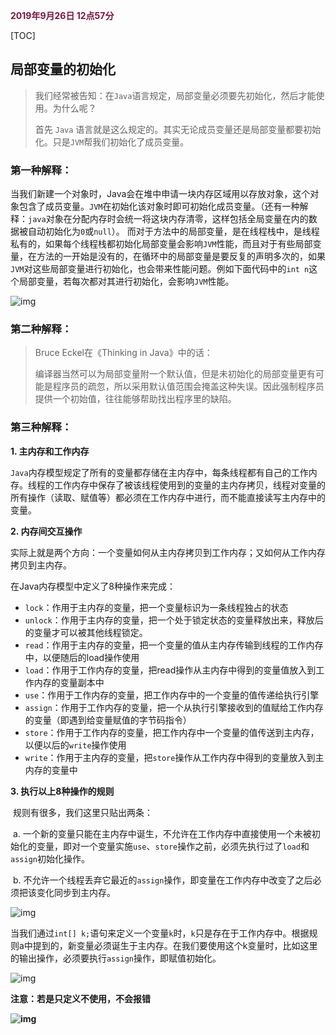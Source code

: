 <font color = "7E123F">**2019年9月26日 12点57分**</font>

[TOC]

## 局部变量的初始化

> 我们经常被告知：在```Java```语言规定，局部变量必须要先初始化，然后才能使用。为什么呢？
>
> 首先 ```Java``` 语言就是这么规定的。其实无论成员变量还是局部变量都要初始化。只是```JVM```帮我们初始化了成员变量。

### 第一种解释：

当我们新建一个对象时，Java会在堆中申请一块内存区域用以存放对象，这个对象包含了成员变量。```JVM```在初始化该对象时即可初始化成员变量。（还有一种解释：```java```对象在分配内存时会统一将这块内存清零，这样包括全局变量在内的数据被自动初始化为```0```或```null```）。
而对于方法中的局部变量，是在线程栈中，是线程私有的，如果每个线程栈都初始化局部变量会影响```JVM```性能，而且对于有些局部变量，在方法的一开始是没有的，在循环中的局部变量是要反复的声明多次的，如果```JVM```对这些局部变量进行初始化，也会带来性能问题。例如下面代码中的```int n```这个局部变量，若每次都对其进行初始化，会影响```JVM```性能。

![img](https://img-blog.csdnimg.cn/20181031092241801.png?x-oss-process=image/watermark,type_ZmFuZ3poZW5naGVpdGk,shadow_10,text_aHR0cHM6Ly9ibG9nLmNzZG4ubmV0L3FxXzI3MTI3MTQ1,size_16,color_FFFFFF,t_70)

### 第二种解释：

>  Bruce Eckel在《Thinking in Java》中的话：
>
> 编译器当然可以为局部变量附一个默认值，但是未初始化的局部变量更有可能是程序员的疏忽，所以采用默认值范围会掩盖这种失误。因此强制程序员提供一个初始值，往往能够帮助找出程序里的缺陷。

### 第三种解释：

**1. 主内存和工作内存**

```Java```内存模型规定了所有的变量都存储在主内存中，每条线程都有自己的工作内存。线程的工作内存中保存了被该线程使用到的变量的主内存拷贝，线程对变量的所有操作（读取、赋值等）都必须在工作内存中进行，而不能直接读写主内存中的变量。

**2. 内存间交互操作**

实际上就是两个方向：一个变量如何从主内存拷贝到工作内存；又如何从工作内存拷贝到主内存。

在Java内存模型中定义了8种操作来完成：

- ```lock```：作用于主内存的变量，把一个变量标识为一条线程独占的状态
- ```unlock```：作用于主内存的变量，把一个处于锁定状态的变量释放出来，释放后的变量才可以被其他线程锁定。
- ```read```：作用于主内存的变量，把一个变量的值从主内存传输到线程的工作内存中，以便随后的load操作使用
- ```load```：作用于工作内存的变量，把read操作从主内存中得到的变量值放入到工作内存的变量副本中
- ```use```：作用于工作内存的变量，把工作内存中的一个变量的值传递给执行引擎
- ```assign```：作用于工作内存的变量，把一个从执行引擎接收到的值赋给工作内存的变量（即遇到给变量赋值的字节码指令）
- ```store```：作用于工作内存的变量，把工作内存中一个变量的值传送到主内存，以便以后的```write```操作使用
- ```write```：作用于主内存的变量，把```store```操作从工作内存中得到的变量放入到主内存的变量中



**3.  执行以上8种操作的规则**

​    规则有很多，我们这里只贴出两条：

​    a. 一个新的变量只能在主内存中诞生，不允许在工作内存中直接使用一个未被初始化的变量，即对一个变量实施```use```、```store```操作之前，必须先执行过了```load```和```assign```初始化操作。

​    b. 不允许一个线程丢弃它最近的```assign```操作，即变量在工作内存中改变了之后必须把该变化同步到主内存。

![img](https://img-blog.csdnimg.cn/20181026152050509.png?x-oss-process=image/watermark,type_ZmFuZ3poZW5naGVpdGk,shadow_10,text_aHR0cHM6Ly9ibG9nLmNzZG4ubmV0L3FxXzI3MTI3MTQ1,size_27,color_FFFFFF,t_70)

当我们通过```int[] k;```语句来定义一个变量```k```时，```k```只是存在于工作内存中。根据规则a中提到的，新变量必须诞生于主内存。在我们要使用这个k变量时，比如这里的输出操作，必须要执行```assign```操作，即赋值初始化。

![img](https://img-blog.csdnimg.cn/20181026152134580.png?x-oss-process=image/watermark,type_ZmFuZ3poZW5naGVpdGk,shadow_10,text_aHR0cHM6Ly9ibG9nLmNzZG4ubmV0L3FxXzI3MTI3MTQ1,size_27,color_FFFFFF,t_70)

**注意：若是只定义不使用，不会报错**

**![img](https://img-blog.csdnimg.cn/20181026152205154.png?x-oss-process=image/watermark,type_ZmFuZ3poZW5naGVpdGk,shadow_10,text_aHR0cHM6Ly9ibG9nLmNzZG4ubmV0L3FxXzI3MTI3MTQ1,size_27,color_FFFFFF,t_70)**